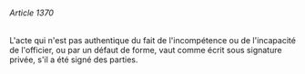 ###### Article 1370

L'acte qui n'est pas authentique du fait de l'incompétence ou de l'incapacité de l'officier, ou par un défaut de forme, vaut comme écrit sous signature privée, s'il a été signé des parties.


